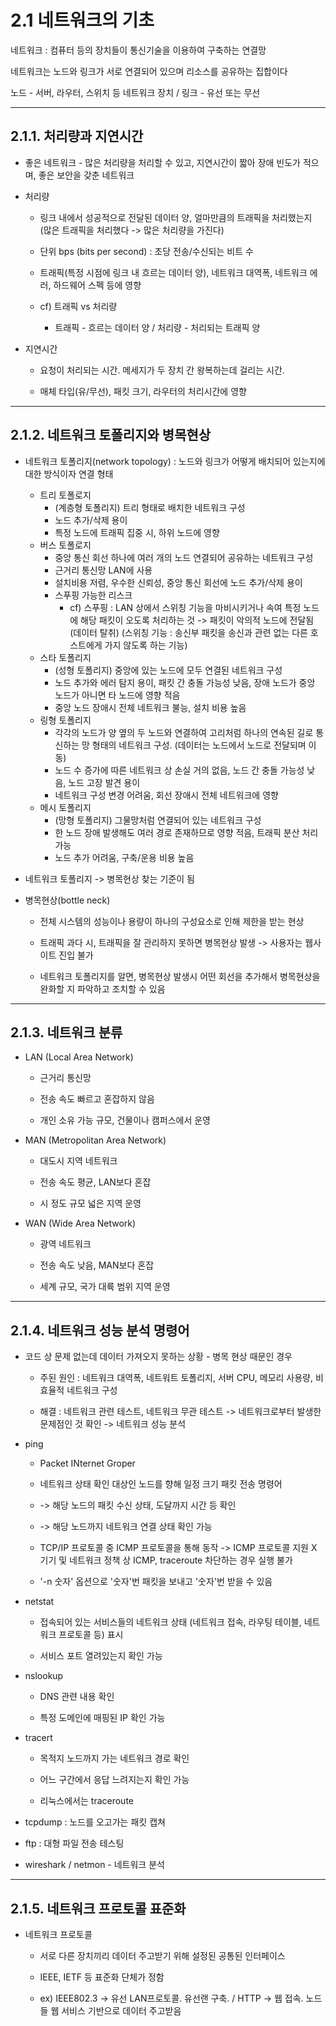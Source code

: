 # 2.1 네트워크의 기초

네트워크 : 컴퓨터 등의 장치들이 통신기술을 이용하여  구축하는 연결망

네트워크는 노드와 링크가 서로 연결되어 있으며 리소스를 공유하는 집합이다

노드 - 서버, 라우터, 스위치 등 네트워크 장치 / 링크 - 유선 또는 무선

---

## 2.1.1. 처리량과 지연시간

- 좋은 네트워크 - 많은 처리량을 처리할 수 있고, 지연시간이 짧아 장애 빈도가 적으며, 좋은 보안을 갖춘 네트워크

- 처리량
  
  - 링크 내에서 성공적으로 전달된 데이터 양, 얼마만큼의 트래픽을 처리했는지
    (많은 트래픽을 처리했다 -> 많은 처리량을 가진다)
  
  - 단위 bps (bits per second) : 초당 전송/수신되는 비트 수
  
  - 트래픽(특정 시점에 링크 내 흐르는 데이터 양), 네트워크 대역폭, 네트워크 에러, 하드웨어 스펙 등에 영향
  
  - cf) 트래픽 vs 처리량
    
    - 트래픽 - 흐르는 데이터 양 / 처리량 - 처리되는 트래픽 양

- 지연시간
  
  - 요청이 처리되는 시간. 메세지가 두 장치 간 왕복하는데 걸리는 시간.
  
  - 매체 타입(유/무선), 패킷 크기, 라우터의 처리시간에 영향

---

## 2.1.2. 네트워크 토폴리지와 병목현상

- 네트워크 토폴리지(network topology)
  : 노드와 링크가 어떻게 배치되어 있는지에 대한 방식이자 연결 형태
  
  - 트리 토폴로지
    - (계층형 토폴리지) 트리 형태로 배치한 네트워크 구성
    - 노드 추가/삭제 용이
    - 특정 노드에 트래픽 집중 시, 하위 노드에 영향
  - 버스 토폴로지
    - 중앙 통신 회선 하나에 여러 개의 노드 연결되어 공유하는 네트워크 구성
    - 근거리 통신망 LAN에 사용
    - 설치비용 저렴, 우수한 신뢰성, 중앙 통신 회선에 노드 추가/삭제 용이
    - 스푸핑 가능한 리스크
      - cf) 스푸핑 : LAN 상에서 스위칭 기능을 마비시키거나 속여 특정 노드에 해당 패킷이 오도록 처리하는 것 -> 패킷이 악의적 노드에 전달됨 (데이터 탈취)
        (스위칭 기능 : 송신부 패킷을 송신과 관련 없는 다른 호스트에게 가지 않도록 하는 기능)
  - 스타 토폴리지
    - (성형 토폴리지) 중앙에 있는 노드에 모두 연결된 네트워크 구성
    - 노드 추가와 에러 탐지 용이, 패킷 간 충돌 가능성 낮음, 장애 노드가 중앙 노드가 아니면 타 노드에 영향 적음
    - 중앙 노드 장애시 전체 네트워크 불능, 설치 비용 높음
  - 링형 토폴리지
    - 각각의 노드가 양 옆의 두 노드와 연결하여 고리처럼 하나의 연속된 길로 통신하는 망 형태의 네트워크 구성. (데이터는 노드에서 노드로 전달되며 이동)
    - 노드 수 증가에 따른 네트워크 상 손실 거의 없음, 노드 간 충돌 가능성 낮음, 노드 고장 발견 용이
    - 네트워크 구성 변경 어려움, 회선 장애시 전체 네트워크에 영향
  - 메시 토폴리지
    - (망형 토폴리지) 그물망처럼 연결되어 있는 네트워크 구성
    - 한 노드 장애 발생해도 여러 경로 존재하므로 영향 적음, 트래픽 분산 처리 가능
    - 노드 추가 어려움, 구축/운용 비용 높음

- 네트워크 토폴리지 -> 병목현상 찾는 기준이 됨

- 병목현상(bottle neck)
  
  - 전체 시스템의 성능이나 용량이 하나의 구성요소로 인해 제한을 받는 현상
  
  - 트래픽 과다 시, 트래픽을 잘 관리하지 못하면 병목현상 발생 -> 사용자는 웹사이트 진입 불가
  
  - 네트워크 토폴리지를 알면, 병목현상 발생시 어떤 회선을 추가해서 병목현상을 완화할 지 파악하고 조치할 수 있음

---

## 2.1.3. 네트워크 분류

- LAN (Local Area Network)
  
  - 근거리 통신망
  
  - 전송 속도 빠르고 혼잡하지 않음
  
  - 개인 소유 가능 규모, 건물이나 캠퍼스에서 운영

- MAN (Metropolitan Area Network)
  
  - 대도시 지역 네트워크
  
  - 전송 속도 평균, LAN보다 혼잡
  
  - 시 정도 규모 넓은 지역 운영

- WAN (Wide Area Network)
  
  - 광역 네트워크
  
  - 전송 속도 낮음, MAN보다 혼잡
  
  - 세계 규모, 국가 대륙 범위 지역 운영

---

## 2.1.4. 네트워크 성능 분석 명령어

- 코드 상 문제 없는데 데이터 가져오지 못하는 상황 - 병목 현상 때문인 경우
  
  - 주된 원인 : 네트워크 대역폭, 네트워트 토폴리지, 서버 CPU, 메모리 사용량, 비효율적 네트워크 구성
  
  - 해결 : 네트워크 관련 테스트, 네트워크 무관 테스트 -> 네트워크로부터 발생한 문제점인 것 확인 -> 네트워크 성능 분석

- ping
  
  - Packet INternet Groper
  
  - 네트워크 상태 확인 대상인 노드를 향해 일정 크기 패킷 전송 명령어
  
  - -> 해당 노드의 패킷 수신 상태, 도달까지 시간 등 확인
  
  - -> 해당 노드까지 네트워크 연결 상태 확인 가능
  
  - TCP/IP 프로토콜 중 ICMP 프로토콜을 통해 동작
    -> ICMP 프로토콜 지원 X 기기 및 네트워크 정책 상 ICMP, traceroute 차단하는 경우 실행 불가
  
  - '-n 숫자' 옵션으로 '숫자'번 패킷을 보내고 '숫자'번 받을 수 있음

- netstat
  
  - 접속되어 있는 서비스들의 네트워크 상태 (네트워크 접속, 라우팅 테이블, 네트워크 프로토콜 등) 표시
  
  -  서비스 포트 열려있는지 확인 가능

- nslookup
  
  - DNS 관련 내용 확인
  
  - 특정 도메인에 매핑된 IP 확인 가능

- tracert
  
  - 목적지 노드까지 가는 네트워크 경로 확인
  
  - 어느 구간에서 응답 느려지는지 확인 가능
  
  - 리눅스에서는 traceroute

- tcpdump : 노드를 오고가는 패킷 캡쳐

- ftp : 대형 파일 전송 테스팅

- wireshark / netmon - 네트워크 분석

---

## 2.1.5. 네트워크 프로토콜 표준화

- 네트워크 프로토콜
  
  - 서로 다른 장치끼리 데이터 주고받기 위해 설정된 공통된 인터페이스
  
  - IEEE, IETF 등 표준화 단체가 정함
  
  - ex) IEEE802.3 -> 유선 LAN프로토콜. 유선랜 구축. / HTTP -> 웹 접속. 노드들 웹 서비스 기반으로 데이터 주고받음
